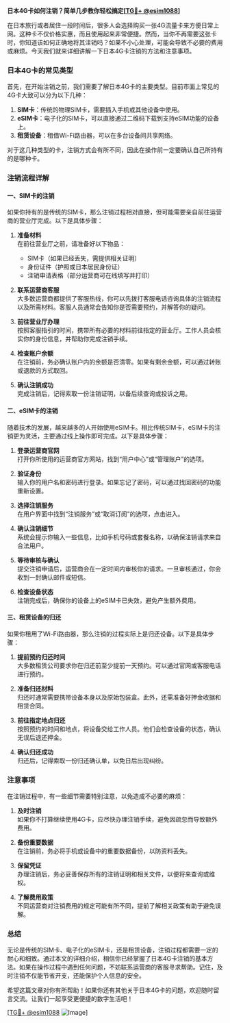**日本4G卡如何注销？简单几步教你轻松搞定[[TG💪+ @esim1088](https://t.me/s/esim1088)]**

在日本旅行或者居住一段时间后，很多人会选择购买一张4G流量卡来方便日常上网。这种卡不仅价格实惠，而且使用起来非常便捷。然而，当你不再需要这张卡时，你知道该如何正确地将其注销吗？如果不小心处理，可能会导致不必要的费用或麻烦。今天我们就来详细讲解一下日本4G卡注销的方法和注意事项。

### 日本4G卡的常见类型

首先，在开始注销之前，我们需要了解日本4G卡的主要类型。目前市面上常见的4G卡大致可以分为以下几种：

1. **SIM卡**：传统的物理SIM卡，需要插入手机或其他设备中使用。
2. **eSIM卡**：电子化的SIM卡，可以直接通过二维码下载到支持eSIM功能的设备上。
3. **租赁设备**：租借Wi-Fi路由器，可以在多台设备间共享网络。

对于这几种类型的卡，注销方式会有所不同，因此在操作前一定要确认自己所持有的是哪种卡。

### 注销流程详解

#### 一、SIM卡的注销

如果你持有的是传统的SIM卡，那么注销过程相对直接，但可能需要亲自前往运营商的营业厅完成。以下是具体步骤：

1. **准备材料**  
   在前往营业厅之前，请准备好以下物品：
   - SIM卡（如果已经丢失，需提供相关证明）
   - 身份证件（护照或日本居民身份证）
   - 注销申请表格（部分运营商可在线填写并打印）

2. **联系运营商客服**  
   大多数运营商都提供了客服热线，你可以先拨打客服电话咨询具体的注销流程以及所需材料。客服人员通常会告知你是否需要预约，并解答你的疑问。

3. **前往营业厅办理**  
   按照客服指引的时间，携带所有必要的材料前往指定的营业厅。工作人员会核实你的身份信息，并帮助你完成注销手续。

4. **检查账户余额**  
   在注销前，务必确认账户内的余额是否清零。如果有剩余金额，可以通过转账或退款的方式取回。

5. **确认注销成功**  
   完成注销后，记得索取一份注销证明，以备后续查询或投诉之用。

#### 二、eSIM卡的注销

随着技术的发展，越来越多的人开始使用eSIM卡。相比传统SIM卡，eSIM卡的注销更为灵活，主要通过线上操作即可完成。以下是具体步骤：

1. **登录运营商官网**  
   打开你所使用的运营商官方网站，找到“用户中心”或“管理账户”的选项。

2. **验证身份**  
   输入你的用户名和密码进行登录。如果忘记了密码，可以通过找回密码的功能重新设置。

3. **选择注销服务**  
   在用户界面中找到“注销服务”或“取消订阅”的选项，点击进入。

4. **确认注销细节**  
   系统会提示你输入一些信息，比如手机号码或套餐名称，以确保注销请求来自合法用户。

5. **等待审核与确认**  
   提交注销申请后，运营商会在一定时间内审核你的请求。一旦审核通过，你会收到一封确认邮件或短信。

6. **检查设备状态**  
   注销完成后，确保你的设备上的eSIM卡已失效，避免产生额外费用。

#### 三、租赁设备的归还

如果你租用了Wi-Fi路由器，那么注销的过程实际上是归还设备。以下是具体步骤：

1. **提前预约归还时间**  
   大多数租赁公司要求你在归还前至少提前一天预约。可以通过官网或客服电话进行预约。

2. **准备归还材料**  
   归还时通常需要携带设备本身以及原始包装盒。此外，还需准备好押金收据和租赁合同。

3. **前往指定地点归还**  
   按照预约的时间和地点，将设备交给工作人员。他们会检查设备的状态，确认无误后退还押金。

4. **确认归还成功**  
   归还后，记得索取一份归还确认单，以免日后出现纠纷。

### 注意事项

在注销过程中，有一些细节需要特别注意，以免造成不必要的麻烦：

1. **及时注销**  
   如果你不打算继续使用4G卡，应尽快办理注销手续，避免因疏忽而导致额外费用。

2. **备份重要数据**  
   在注销前，务必将手机或设备中的重要数据备份，以防资料丢失。

3. **保留凭证**  
   办理注销后，务必妥善保存所有的注销证明和相关文件，以便将来查询或维权。

4. **了解费用政策**  
   不同运营商对注销费用的规定可能有所不同，提前了解相关政策有助于避免误解。

### 总结

无论是传统的SIM卡、电子化的eSIM卡，还是租赁设备，注销过程都需要一定的耐心和细致。通过本文的详细介绍，相信你已经掌握了日本4G卡注销的基本方法。如果在操作过程中遇到任何问题，不妨联系运营商的客服寻求帮助。记住，及时注销不仅能节省开支，还能保护个人信息的安全。

希望这篇文章对你有所帮助！如果你还有其他关于日本4G卡的问题，欢迎随时留言交流。让我们一起享受更便捷的数字生活吧！

[[TG💪+ @esim1088](https://t.me/s/esim1088) ![Image](https://i.postimg.cc/4NQfJmqS/Snipaste-2025-05-13-00-14-12.png)]